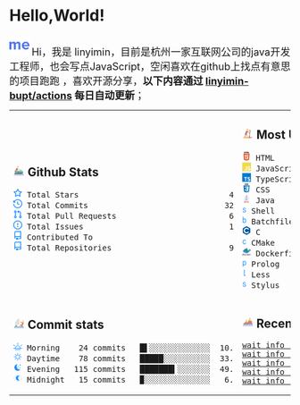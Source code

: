 # Hello,World!

<img src='https://github.com/linyimin-bupt/linyimin-bupt/blob/main/icons/about-dot-me.svg' width="36"/> <font size=4.5>Hi，我是 linyimin，目前是杭州一家互联网公司的java开发工程师，也会写点JavaScript，空闲喜欢在github上找点有意思的项目跑跑 ，喜欢开源分享，**以下内容通过 <a href="https://github.com/linyimin-bupt/linyimin-bupt/actions" target="_blank">linyimin-bupt/actions</a> 每日自动更新**；</font>

<table style="table-layout:fixed;width: 100%;">
<tr>
<td style="width: 50%;">

## <img src='https://github.com/linyimin-bupt/linyimin-bupt/blob/main/icons/jet-ski.svg' height="20px"> Github Stats

<!-- github stats starts -->
<pre>
<img src='https://github.com/linyimin-bupt/linyimin-bupt/blob/main/icons/total-star.svg' height='16px'> Total Stars                                49
<img src='https://github.com/linyimin-bupt/linyimin-bupt/blob/main/icons/total-commits.svg' height='16px'> Total Commits                             329
<img src='https://github.com/linyimin-bupt/linyimin-bupt/blob/main/icons/total-prs.svg' height='16px'> Total Pull Requests                        68
<img src='https://github.com/linyimin-bupt/linyimin-bupt/blob/main/icons/total-issue.svg' height='16px'> Total Issues                               13
<img src='https://github.com/linyimin-bupt/linyimin-bupt/blob/main/icons/contributed-to.svg' height='16px'> Contributed To                              3
<img src='https://github.com/linyimin-bupt/linyimin-bupt/blob/main/icons/contributed-to.svg' height='16px'> Total Repositories                         92
</pre>
<!-- github stats ends -->

</td>
<td style="width: 50%;">

## <img src='https://github.com/linyimin-bupt/linyimin-bupt/blob/main/icons/sup.svg' height="20px"> Most Used Language

<!-- Most Used Language starts -->
<pre>
<img src='https://github.com/linyimin-bupt/linyimin-bupt/blob/main/icons/html-original-wordmark.svg' height='16px'> HTML       396786 commits █▉░░░░░░░░░░░░░  13.2%
<img src='https://github.com/linyimin-bupt/linyimin-bupt/blob/main/icons/javascript-original-wordmark.svg' height='16px'> JavaScript 298026 commits █▍░░░░░░░░░░░░░   9.9%
<img src='https://github.com/linyimin-bupt/linyimin-bupt/blob/main/icons/typescript-original-wordmark.svg' height='16px'> TypeScript 779218 commits ███▉░░░░░░░░░░░  25.9%
<img src='https://github.com/linyimin-bupt/linyimin-bupt/blob/main/icons/css-original-wordmark.svg' height='16px'> CSS        777763 commits ███▊░░░░░░░░░░░  25.8%
<img src='https://github.com/linyimin-bupt/linyimin-bupt/blob/main/icons/java-original-wordmark.svg' height='16px'> Java       594015 commits ██▉░░░░░░░░░░░░  19.7%
<img src='https://github.com/linyimin-bupt/linyimin-bupt/blob/main/icons/shell-original-wordmark.svg' height='16px'> Shell      37852 commits  ▏░░░░░░░░░░░░░░   1.3%
<img src='https://github.com/linyimin-bupt/linyimin-bupt/blob/main/icons/batchfile-original-wordmark.svg' height='16px'> Batchfile  4994 commits   ░░░░░░░░░░░░░░░   0.2%
<img src='https://github.com/linyimin-bupt/linyimin-bupt/blob/main/icons/c-original-wordmark.svg' height='16px'> C          116703 commits ▌░░░░░░░░░░░░░░   3.9%
<img src='https://github.com/linyimin-bupt/linyimin-bupt/blob/main/icons/cmake-original-wordmark.svg' height='16px'> CMake       381 commits   ░░░░░░░░░░░░░░░   0.0%
<img src='https://github.com/linyimin-bupt/linyimin-bupt/blob/main/icons/dockerfile-original-wordmark.svg' height='16px'> Dockerfile  234 commits   ░░░░░░░░░░░░░░░   0.0%
<img src='https://github.com/linyimin-bupt/linyimin-bupt/blob/main/icons/prolog-original-wordmark.svg' height='16px'> Prolog      573 commits   ░░░░░░░░░░░░░░░   0.0%
<img src='https://github.com/linyimin-bupt/linyimin-bupt/blob/main/icons/less-original-wordmark.svg' height='16px'> Less       4624 commits   ░░░░░░░░░░░░░░░   0.2%
<img src='https://github.com/linyimin-bupt/linyimin-bupt/blob/main/icons/stylus-original-wordmark.svg' height='16px'> Stylus      100 commits   ░░░░░░░░░░░░░░░   0.0%
</pre>
<!-- Most Used Language ends -->

</td>
</tr>
<tr></tr>
<tr>
<td style="width: 50%;">

## <img src='https://github.com/linyimin-bupt/linyimin-bupt/blob/main/icons/catamaran.svg' height='20px'> Commit stats

<!-- Commit stats starts -->
<pre>
<img src='https://github.com/linyimin-bupt/linyimin-bupt/blob/main/icons/morning.svg' height='16px'> Morning    24 commits   █▌░░░░░░░░░░░░░  10.3%
<img src='https://github.com/linyimin-bupt/linyimin-bupt/blob/main/icons/daytime.svg' height='16px'> Daytime    78 commits   █████░░░░░░░░░░  33.6%
<img src='https://github.com/linyimin-bupt/linyimin-bupt/blob/main/icons/evening.svg' height='16px'> Evening   115 commits   ███████▍░░░░░░░  49.6%
<img src='https://github.com/linyimin-bupt/linyimin-bupt/blob/main/icons/midnight.svg' height='16px'> Midnight   15 commits   ▉░░░░░░░░░░░░░░   6.5%
</pre>
<!-- Commit stats ends -->

</td>
<td style="width: 50%;">

## <img src='https://github.com/linyimin-bupt/linyimin-bupt/blob/main/icons/rafting.svg' height='20px'> Recent Pushed

<!-- Recent Pushed starts -->
<pre>
<a href='' target='_blank'>wait info ...</a> 
<a href='' target='_blank'>wait info ...</a> 
<a href='' target='_blank'>wait info ...</a> 
<a href='' target='_blank'>wait info ...</a> 
<a href='' target='_blank'>wait info ...</a>
</pre>
<!-- Recent Pushed ends -->
</td>
</tr>
</table>